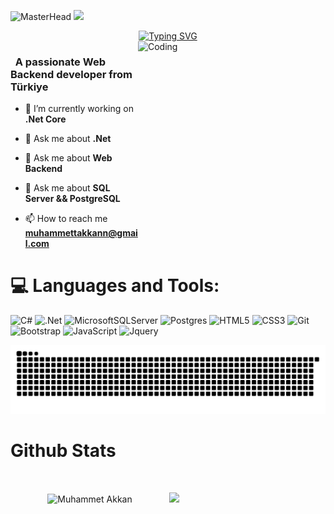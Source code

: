 ![MasterHead](https://www.systemlogicsolution.com/images/dotnetdeveloper.png)
![](https://komarev.com/ghpvc/?username=MuhammetAkkan&color=blue)
<div align="center">
 <a href="https://github.com/MuhammetAkkan">
  <img src="https://readme-typing-svg.demolab.com?font=Fira+Code&size=28&duration=3000&pause=500&center=true&vCenter=true&width=435&lines=%f0%9f%91%89+Muhammet+Akkan+%f0%9f%91%88;%f0%9f%93%9a+Software+Developer+%f0%9f%92%bb;Welcome+To+My+Profile+%f0%9f%91%80" alt="Typing SVG" />
 </a>
</div>
<img src="https://media.tenor.com/y2JXkY1pXkwAAAAM/cat-computer.gif" alt="Coding" width=300 height=300 align="right">


<h3 align="left">&nbsp; A passionate Web Backend developer from Türkiye</h3>

- 🔭 I’m currently working on **.Net Core**

- 💬 Ask me about **.Net**
- 💬 Ask me about **Web Backend**
- 💬 Ask me about **SQL Server && PostgreSQL**

- 📫 How to reach me **muhammettakkann@gmail.com**

<!--
<details>
  <summary>:zap: GitHub Stats</summary> 
-->
# 💻 Languages and Tools:
![C#](https://img.shields.io/badge/c%23-%23239120.svg?style=for-the-badge&logo=csharp&logoColor=white)
![.Net](https://img.shields.io/badge/.NET-5C2D91?style=for-the-badge&logo=.net&logoColor=white)
![MicrosoftSQLServer](https://img.shields.io/badge/Microsoft%20SQL%20Server-CC2927?style=for-the-badge&logo=microsoft%20sql%20server&logoColor=white)
![Postgres](https://img.shields.io/badge/postgres-%23316192.svg?style=for-the-badge&logo=postgresql&logoColor=white)
![HTML5](https://img.shields.io/badge/html5-%23E34F26.svg?style=for-the-badge&logo=html5&logoColor=white)
![CSS3](https://img.shields.io/badge/css3-%231572B6.svg?style=for-the-badge&logo=css3&logoColor=white)
![Git](https://img.shields.io/badge/git-%23F05033.svg?style=for-the-badge&logo=git&logoColor=white)
![Bootstrap](https://img.shields.io/badge/bootstrap-%23563D7C.svg?style=for-the-badge&logo=bootstrap&logoColor=white)
![JavaScript](https://img.shields.io/badge/javascript-%23323330.svg?style=for-the-badge&logo=javascript&logoColor=%23F7DF1E)
![Jquery](https://img.shields.io/badge/jQuery-%230769AD.svg?logo=jquery&style=for-the-badge&logoColor=white)


<picture>
  <source media="(prefers-color-scheme: dark)" srcset="https://raw.githubusercontent.com/CagatayAkkas/CagatayAkkas/output/github-contribution-grid-snake-dark.svg">
  <source media="(prefers-color-scheme: light)" srcset="https://raw.githubusercontent.com/CagatayAkkas/CagatayAkkas/output/github-contribution-grid-snake.svg">
  <img alt="github contribution grid snake animation" src="https://raw.githubusercontent.com/CagatayAkkas/CagatayAkkas/output/github-contribution-grid-snake.svg">
</picture>



# Github Stats

 <br />
 
  <p align="center">
  <a>
    <img heigth="160" align="right" width="250" src="https://media.tenor.com/NwY5ppxLs_oAAAAM/kitten-keybo.gif">
      <img align="center" src="https://github-readme-stats.vercel.app/api?username=MuhammetAkkan&theme=material-palenight&hide_border=false&include_all_commits=false&count_private=false" alt="Muhammet Akkan" />
  </a>
</p>

  
<br />
    
 <!--
 [![Top Langs](https://github-readme-stats.vercel.app/api/top-langs/?username=CagatayAkkas&layout=compact&langs_count=25&title_color=0000ee&text_color=ffffff&bg_color=000000&hide_border=true)](https://github.com/CagatayAkkas/github-readme-stats)
-->


<br />



<br />


<br />


<!--
</details>
-->

<!--
<details>
   <summary>:zap: Languages and Tools</summary>
 -->

